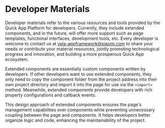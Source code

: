 <!-- 源地址: https://iot.mi.com/vela/quickapp/en/guide/developer-materials/ -->

# Developer Materials

Developer materials refer to the various resources and tools provided by the Quick App Platform for developers. Currently, they include extended components, and in the future, will offer more support such as page templates, functional interfaces, development tools, etc. Every developer is welcome to contact us at [vela-appframework@xiaomi.com](<mailto:vela-appframework@xiaomi.com>) to share your needs or contribute your material resources, jointly promoting technological progress and innovation, and building a more prosperous Quick App ecosystem.

Extended components are essentially custom components written by developers. If other developers want to use extended components, they only need to copy the component folder from the project address into their own project directory and import it into the page for use via the `<import>` method. Meanwhile, extended components provide developers with rich property configurations and callback events.

This design approach of extended components ensures the page's management capabilities over components while preventing unnecessary coupling between the page and components. It helps developers better organize logic and code, enhancing the maintainability of the project.
